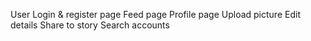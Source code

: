 User Login & register page
Feed page
Profile page
Upload picture 
Edit details
Share to story
Search accounts